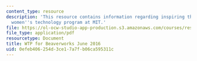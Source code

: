 ```yaml
---
content_type: resource
description: 'This resource contains information regarding inspiring the next generation:
  women''s technology program at MIT.'
file: https://ol-ocw-studio-app-production.s3.amazonaws.com/courses/res-2-006-girls-who-build-cameras-summer-2016/0efeb406254d3ce17a7fb06ca595311c_MITRES_2_006SUM16_Barbara.pdf
file_type: application/pdf
resourcetype: Document
title: WTP for Beaverworks June 2016
uid: 0efeb406-254d-3ce1-7a7f-b06ca595311c
---
```

